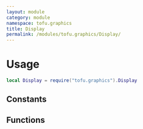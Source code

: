 ```yaml
---
layout: module
category: module
namespace: tofu.graphics
title: Display
permalink: /modules/tofu.graphics/Display/
---
```

# Usage

```lua
local Display = require("tofu.graphics").Display
```

## Constants

## Functions
